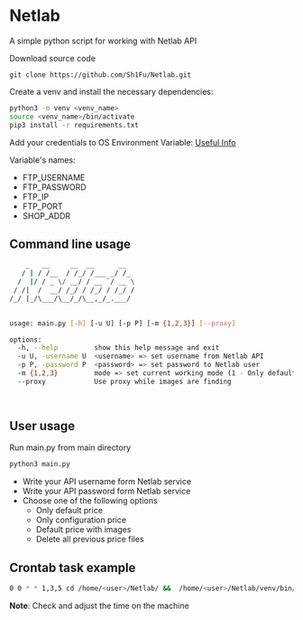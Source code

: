 # Netlab
A simple python script for working with Netlab API

Download source code

```
git clone https://github.com/Sh1Fu/Netlab.git
```

Create a venv and install the necessary dependencies:

```bash
python3 -m venv <venv_name>
source <venv_name>/bin/activate
pip3 install -r requirements.txt
```

Add your credentials to OS Environment Variable: [Useful Info](https://www.serverlab.ca/tutorials/linux/administration-linux/how-to-set-environment-variables-in-linux/)

Variable's names:

* FTP_USERNAME
* FTP_PASSWORD
* FTP_IP
* FTP_PORT
* SHOP_ADDR

## Command line usage

```bash
    _   __     __  __      __  
   / | / /__  / /_/ /___ _/ /_ 
  /  |/ / _ \/ __/ / __ `/ __ \
 / /|  /  __/ /_/ / /_/ / /_/ /
/_/ |_/\___/\__/_/\__,_/_.___/ 
                               

usage: main.py [-h] [-u U] [-p P] [-m {1,2,3}] [--proxy]

options:
  -h, --help         show this help message and exit
  -u U, -username U  <username> => set username from Netlab API
  -p P, -password P  <password> => set password to Netlab user
  -m {1,2,3}         mode => set current working mode (1 - Only default price, 2 - Only configuration price, 3 - Price with images)
  --proxy            Use proxy while images are finding

  
```

## User usage

Run main.py from main directory
```bash
python3 main.py
```

* Write your API username form Netlab service
* Write your API password form Netlab service
* Choose one of the following options
  * Only default price
  * Only configuration price
  * Default price with images
  * Delete all previous price files
  
## Crontab task example

```bash
0 0 * * 1,3,5 cd /home/<user>/Netlab/ &&  /home/<user>/Netlab/venv/bin/python3 main.py -u <API_NAME> -p <API_PASSWD> -m 1 --proxy
```

**Note**: Check and adjust the time on the machine
